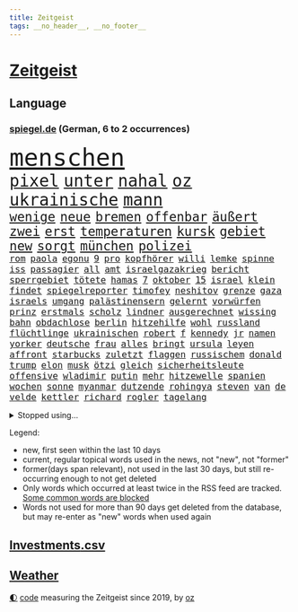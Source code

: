```yaml
---
title: Zeitgeist
tags: __no_header__, __no_footer__
---
```


# [Zeitgeist](https://oliz.io/zeitgeist/)

## Language

<h3><a href="https://www.spiegel.de" target="_blank">spiegel.de</a> (German, 6 to 2 occurrences)</h3>
<p style="font-family:monospace">
<span style="font-size:32pt"><a href="news_links.html#menschen" class="current">menschen</a></span>
<br>
<span style="font-size:22pt"><a href="news_links.html#pixel" class="new">pixel</a></span>
<span style="font-size:22pt"><a href="news_links.html#unter" class="current">unter</a></span>
<span style="font-size:22pt"><a href="news_links.html#nahal" class="current">nahal</a></span>
<span style="font-size:22pt"><a href="news_links.html#oz" class="current">oz</a></span>
<span style="font-size:22pt"><a href="news_links.html#ukrainische" class="current">ukrainische</a></span>
<span style="font-size:22pt"><a href="news_links.html#mann" class="current">mann</a></span>
<br>
<span style="font-size:17pt"><a href="news_links.html#wenige" class="current">wenige</a></span>
<span style="font-size:17pt"><a href="news_links.html#neue" class="current">neue</a></span>
<span style="font-size:17pt"><a href="news_links.html#bremen" class="current">bremen</a></span>
<span style="font-size:17pt"><a href="news_links.html#offenbar" class="current">offenbar</a></span>
<span style="font-size:17pt"><a href="news_links.html#äußert" class="current">äußert</a></span>
<span style="font-size:17pt"><a href="news_links.html#zwei" class="current">zwei</a></span>
<span style="font-size:17pt"><a href="news_links.html#erst" class="current">erst</a></span>
<span style="font-size:17pt"><a href="news_links.html#temperaturen" class="current">temperaturen</a></span>
<span style="font-size:17pt"><a href="news_links.html#kursk" class="current">kursk</a></span>
<span style="font-size:17pt"><a href="news_links.html#gebiet" class="current">gebiet</a></span>
<span style="font-size:17pt"><a href="news_links.html#new" class="current">new</a></span>
<span style="font-size:17pt"><a href="news_links.html#sorgt" class="current">sorgt</a></span>
<span style="font-size:17pt"><a href="news_links.html#münchen" class="current">münchen</a></span>
<span style="font-size:17pt"><a href="news_links.html#polizei" class="current">polizei</a></span>
<br>
<span style="font-size:12pt"><a href="news_links.html#rom" class="current">rom</a></span>
<span style="font-size:12pt"><a href="news_links.html#paola" class="new">paola</a></span>
<span style="font-size:12pt"><a href="news_links.html#egonu" class="new">egonu</a></span>
<span style="font-size:12pt"><a href="news_links.html#9" class="current">9</a></span>
<span style="font-size:12pt"><a href="news_links.html#pro" class="current">pro</a></span>
<span style="font-size:12pt"><a href="news_links.html#kopfhörer" class="current">kopfhörer</a></span>
<span style="font-size:12pt"><a href="news_links.html#willi" class="current">willi</a></span>
<span style="font-size:12pt"><a href="news_links.html#lemke" class="current">lemke</a></span>
<span style="font-size:12pt"><a href="news_links.html#spinne" class="new">spinne</a></span>
<span style="font-size:12pt"><a href="news_links.html#iss" class="current">iss</a></span>
<span style="font-size:12pt"><a href="news_links.html#passagier" class="current">passagier</a></span>
<span style="font-size:12pt"><a href="news_links.html#all" class="current">all</a></span>
<span style="font-size:12pt"><a href="news_links.html#amt" class="current">amt</a></span>
<span style="font-size:12pt"><a href="news_links.html#israelgazakrieg" class="current">israelgazakrieg</a></span>
<span style="font-size:12pt"><a href="news_links.html#bericht" class="current">bericht</a></span>
<span style="font-size:12pt"><a href="news_links.html#sperrgebiet" class="current">sperrgebiet</a></span>
<span style="font-size:12pt"><a href="news_links.html#tötete" class="current">tötete</a></span>
<span style="font-size:12pt"><a href="news_links.html#hamas" class="current">hamas</a></span>
<span style="font-size:12pt"><a href="news_links.html#7" class="current">7</a></span>
<span style="font-size:12pt"><a href="news_links.html#oktober" class="current">oktober</a></span>
<span style="font-size:12pt"><a href="news_links.html#15" class="current">15</a></span>
<span style="font-size:12pt"><a href="news_links.html#israel" class="current">israel</a></span>
<span style="font-size:12pt"><a href="news_links.html#klein" class="current">klein</a></span>
<span style="font-size:12pt"><a href="news_links.html#findet" class="current">findet</a></span>
<span style="font-size:12pt"><a href="news_links.html#spiegelreporter" class="current">spiegelreporter</a></span>
<span style="font-size:12pt"><a href="news_links.html#timofey" class="new">timofey</a></span>
<span style="font-size:12pt"><a href="news_links.html#neshitov" class="new">neshitov</a></span>
<span style="font-size:12pt"><a href="news_links.html#grenze" class="current">grenze</a></span>
<span style="font-size:12pt"><a href="news_links.html#gaza" class="current">gaza</a></span>
<span style="font-size:12pt"><a href="news_links.html#israels" class="current">israels</a></span>
<span style="font-size:12pt"><a href="news_links.html#umgang" class="current">umgang</a></span>
<span style="font-size:12pt"><a href="news_links.html#palästinensern" class="current">palästinensern</a></span>
<span style="font-size:12pt"><a href="news_links.html#gelernt" class="current">gelernt</a></span>
<span style="font-size:12pt"><a href="news_links.html#vorwürfen" class="current">vorwürfen</a></span>
<span style="font-size:12pt"><a href="news_links.html#prinz" class="current">prinz</a></span>
<span style="font-size:12pt"><a href="news_links.html#erstmals" class="current">erstmals</a></span>
<span style="font-size:12pt"><a href="news_links.html#scholz" class="current">scholz</a></span>
<span style="font-size:12pt"><a href="news_links.html#lindner" class="current">lindner</a></span>
<span style="font-size:12pt"><a href="news_links.html#ausgerechnet" class="current">ausgerechnet</a></span>
<span style="font-size:12pt"><a href="news_links.html#wissing" class="current">wissing</a></span>
<span style="font-size:12pt"><a href="news_links.html#bahn" class="current">bahn</a></span>
<span style="font-size:12pt"><a href="news_links.html#obdachlose" class="current">obdachlose</a></span>
<span style="font-size:12pt"><a href="news_links.html#berlin" class="current">berlin</a></span>
<span style="font-size:12pt"><a href="news_links.html#hitzehilfe" class="new">hitzehilfe</a></span>
<span style="font-size:12pt"><a href="news_links.html#wohl" class="current">wohl</a></span>
<span style="font-size:12pt"><a href="news_links.html#russland" class="current">russland</a></span>
<span style="font-size:12pt"><a href="news_links.html#flüchtlinge" class="current">flüchtlinge</a></span>
<span style="font-size:12pt"><a href="news_links.html#ukrainischen" class="current">ukrainischen</a></span>
<span style="font-size:12pt"><a href="news_links.html#robert" class="current">robert</a></span>
<span style="font-size:12pt"><a href="news_links.html#f" class="current">f</a></span>
<span style="font-size:12pt"><a href="news_links.html#kennedy" class="current">kennedy</a></span>
<span style="font-size:12pt"><a href="news_links.html#jr" class="current">jr</a></span>
<span style="font-size:12pt"><a href="news_links.html#namen" class="current">namen</a></span>
<span style="font-size:12pt"><a href="news_links.html#yorker" class="current">yorker</a></span>
<span style="font-size:12pt"><a href="news_links.html#deutsche" class="current">deutsche</a></span>
<span style="font-size:12pt"><a href="news_links.html#frau" class="current">frau</a></span>
<span style="font-size:12pt"><a href="news_links.html#alles" class="current">alles</a></span>
<span style="font-size:12pt"><a href="news_links.html#bringt" class="current">bringt</a></span>
<span style="font-size:12pt"><a href="news_links.html#ursula" class="current">ursula</a></span>
<span style="font-size:12pt"><a href="news_links.html#leyen" class="current">leyen</a></span>
<span style="font-size:12pt"><a href="news_links.html#affront" class="new">affront</a></span>
<span style="font-size:12pt"><a href="news_links.html#starbucks" class="new">starbucks</a></span>
<span style="font-size:12pt"><a href="news_links.html#zuletzt" class="current">zuletzt</a></span>
<span style="font-size:12pt"><a href="news_links.html#flaggen" class="current">flaggen</a></span>
<span style="font-size:12pt"><a href="news_links.html#russischem" class="current">russischem</a></span>
<span style="font-size:12pt"><a href="news_links.html#donald" class="current">donald</a></span>
<span style="font-size:12pt"><a href="news_links.html#trump" class="current">trump</a></span>
<span style="font-size:12pt"><a href="news_links.html#elon" class="current">elon</a></span>
<span style="font-size:12pt"><a href="news_links.html#musk" class="current">musk</a></span>
<span style="font-size:12pt"><a href="news_links.html#ötzi" class="current">ötzi</a></span>
<span style="font-size:12pt"><a href="news_links.html#gleich" class="current">gleich</a></span>
<span style="font-size:12pt"><a href="news_links.html#sicherheitsleute" class="new">sicherheitsleute</a></span>
<span style="font-size:12pt"><a href="news_links.html#offensive" class="current">offensive</a></span>
<span style="font-size:12pt"><a href="news_links.html#wladimir" class="current">wladimir</a></span>
<span style="font-size:12pt"><a href="news_links.html#putin" class="current">putin</a></span>
<span style="font-size:12pt"><a href="news_links.html#mehr" class="current">mehr</a></span>
<span style="font-size:12pt"><a href="news_links.html#hitzewelle" class="current">hitzewelle</a></span>
<span style="font-size:12pt"><a href="news_links.html#spanien" class="current">spanien</a></span>
<span style="font-size:12pt"><a href="news_links.html#wochen" class="current">wochen</a></span>
<span style="font-size:12pt"><a href="news_links.html#sonne" class="current">sonne</a></span>
<span style="font-size:12pt"><a href="news_links.html#myanmar" class="current">myanmar</a></span>
<span style="font-size:12pt"><a href="news_links.html#dutzende" class="current">dutzende</a></span>
<span style="font-size:12pt"><a href="news_links.html#rohingya" class="current">rohingya</a></span>
<span style="font-size:12pt"><a href="news_links.html#steven" class="current">steven</a></span>
<span style="font-size:12pt"><a href="news_links.html#van" class="current">van</a></span>
<span style="font-size:12pt"><a href="news_links.html#de" class="current">de</a></span>
<span style="font-size:12pt"><a href="news_links.html#velde" class="current">velde</a></span>
<span style="font-size:12pt"><a href="news_links.html#kettler" class="new">kettler</a></span>
<span style="font-size:12pt"><a href="news_links.html#richard" class="current">richard</a></span>
<span style="font-size:12pt"><a href="news_links.html#rogler" class="new">rogler</a></span>
<span style="font-size:12pt"><a href="news_links.html#tagelang" class="current">tagelang</a></span>
</p>
<details>
<summary>Stopped using...</summary>
<p class="former" style="font-size:12pt">
bemüht(1392) partie(1392) situation(1392) gestartet(1391) mainz(1391) persönliche(1391) leichter(1390) müssten(1390) co₂(1389) cristiano(1389) getan(1389) investieren(1389) nein(1389) pressekonferenz(1389) ronaldo(1389) schildert(1389) steigenden(1389) treffer(1389) verlegt(1389) beschäftigt(1388) einstieg(1388) lebensmittel(1388) sanktionen(1388) staatschef(1388) vorschläge(1388) 75(1387) bundesrepublik(1387) hieß(1387) kohle(1387) vereinigten(1387) 6(1386) aufgefordert(1386) botschaften(1386) brüssel(1386) gewaltige(1386) gezogen(1386) summe(1386) analyse(1385) becker(1385) berufung(1385) blickt(1385) joachim(1385) lastwagen(1385) pflege(1385) plus(1385) schaltet(1385) verlust(1385) welchem(1385) xi(1385) äußerungen(1385) egal(1384) klaren(1384) löste(1384) übergriffe(1384) allianz(1383) bochum(1383) erlassen(1383) keller(1383) mittel(1383) rechnet(1383) rheinlandpfalz(1383) schiedsrichter(1383) sexuelle(1383) versprochen(1383) verstorbenen(1383) digitalisierung(1382) nahverkehr(1382) gehe(1381) lust(1381) portugal(1381) saarland(1381) spott(1381) umwelt(1381) anwälte(1380) minute(1380) niederlande(1380) 29(1379) behörde(1379) gegangen(1379) leer(1379) märz(1379) pocht(1379) aufruf(1378) leitet(1378) sache(1378) stets(1378) verschwand(1378) ökonom(1378) fleisch(1377) klären(1377) aufnahme(1376) gestürzt(1376) trafen(1376) franziskus(1375) manuel(1375) mode(1375) papst(1375) türkischen(1375) halb(1374) geflogen(1372) organisation(1372) belegen(1371) klimapolitik(1370) ebenso(1366) mercedes(1365) insassen(1364) katholischen(1359) wusste(1358) insolvenz(1355) hilfen(1353) karten(1352) niedrig(1351) fehlende(1350) munition(1349) tuchel(1344) rakete(1333) missbrauchs(1326) stopp(1305) wetterdienst(1295) öffnet(1278) rein(1240) felix(1152) zentralbank(1133) ausnahme(1130) verdi(1130) bauern(1122) schrumpft(1120) bundesrat(1106) insbesondere(1105) world(1052) mike(1051) gehälter(1048) einigt(1033) abschreckung(1023) fachkräfte(1019) volksverhetzung(1007) umsetzung(1004) gestört(991) dutzenden(977) otto(976) schärfere(974) unserem(972) kompromiss(963) verabschieden(961) zerstörung(945) waffenlieferungen(938) zusammenhalt(931) geplatzt(926) soldat(925) überwachung(925) streik(905) abseits(894) fern(876) baustelle(866) hochschule(861) iranische(852) gewerkschaften(842) überlebenden(839) schwarzes(833) fernen(828) verärgert(809) isoliert(805) mordfall(800) steuerhinterziehung(798) sinne(794) verklagen(793) kaiserslautern(792) chinesischer(790) joshua(777) jugendlicher(774) kaffee(774) andrew(770) zuwanderung(767) 16jähriger(750) wissenschaft(748) digitale(747) eautos(747) ähnlichen(740) landwirtschaft(739) chinesen(734) freispruch(732) sunak(732) rishi(731) island(727) notruf(721) protestbewegung(721) hoffnungsträger(716) nation(716) 05(708) frühjahr(706) 63(702) kündigung(696) bundesbank(690) kita(684) ernährung(683) branchen(677) historisches(673) dokumentieren(667) persönlichen(667) pakete(657) methoden(656) rückstand(650) mama(649) deutschlandticket(606) migrationspolitik(603) game(602) saarlouis(601) überzeugen(600) dfbelf(596) haftbefehl(596) gekündigt(593) madonna(591) trauern(588) aufgelöst(586) vulkan(585) gelegenheit(583) al(578) mittelpunkt(574) nannte(574) kongo(569) geschwister(568) boom(566) bad(560) wohlstand(560) jason(547) 5000(543) eskalierte(539) bürokratie(538) nagelsmann(538) vermeintliche(534) lauf(533) insekten(532) 51(523) toll(521) wahlsieger(521) darmstadt(517) trier(517) rechtspopulisten(510) spiegelreport(508) gejagt(500) hinweg(499) hauptrolle(488) umsetzen(487) parlamentswahlen(486) arbeitskräfte(484) gründung(483) rückhalt(471) oberbayern(470) samuel(461) fühlte(456) fisch(454) jagen(453) erging(448) formuliert(443) kane(443) rechter(441) sparkassen(433) blamiert(430) drohnenangriffe(428) bitter(424) kurzer(415) luftangriffen(415) einbestellt(414) fürth(414) hitzewellen(414) blockierte(411) widerstands(411) stock(410) marschflugkörper(408) budget(407) errichtet(405) einbringen(404) milliardenschweren(397) selben(395) thunberg(393) preiserhöhung(392) abwenden(391) flieger(389) pass(385) verfilmt(383) ezb(382) ermordet(377) victoria(375) desaster(372) heim(372) kooperiert(372) aufatmen(370) todesfall(370) iphone(368) showdown(368) gerichtsverfahren(367) immobilienmarkt(367) strenger(366) andré(364) sterne(364) argentiniens(361) sechsstellige(361) psyche(359) entstand(357) innere(351) parlamentswahl(351) gedreht(350) winde(350) metern(349) körperliche(344) mary(344) negative(343) ausscheiden(342) ehrung(340) jon(335) tankstelle(334) javier(332) milei(332) schiitenmiliz(331) technisch(330) knacken(325) dumm(322) rki(322) young(321) schwester(320) onkel(318) gastronomie(317) moritz(312) nszeit(311) berüchtigte(306) harsche(306) fehlte(305) proben(305) verfolgte(305) challenge(303) kimmich(303) verschickt(301) mehrmals(300) dankbar(298) 43(296) regelungen(296) schenkt(295) protestierenden(294) gedächtnis(290) nächte(290) ungerecht(288) böse(284) mars(284) gerechnet(283) mexikos(283) pflegeheim(281) hongkong(279) lasst(279) gazastreifens(278) charkiw(277) emotionaler(275) erfindung(275) spender(275) nouripour(274) omid(274) hamasangriff(273) kracht(273) extremistischen(270) tränengas(269) waffenstillstand(269) hasst(266) attraktiver(265) club(264) südlichen(263) reederei(262) signa(262) einheitliche(260) herbe(260) eminem(259) furchtbar(259) staatssekretärin(259) weltlage(258) erkannt(256) warnstreiks(256) fußballspieler(255) künftige(255) 16jährigen(252) ausländer(252) habecks(252) netzbetreiber(252) auskunft(251) kulturszene(251) stille(251) suizid(249) geiselnahme(247) spiels(247) erlässt(246) sprecherin(246) emma(245) joel(245) kriegstüchtig(244) 37jährige(243) gespalten(243) spdfraktionschef(243) unfalltod(243) bezahlung(241) signagruppe(241) anstehenden(240) ließe(240) petra(240) bundeskartellamt(239) kassieren(236) einverstanden(235) taugt(234) tourt(234) gesichter(233) ostern(233) bedrängnis(232) genügend(229) verschüttet(228) autokonzern(227) notlage(227) dubai(226) wackelt(226) leise(225) uganda(224) beleidigungen(223) falle(222) künftiger(221) stoffe(221) tausender(221) weiblich(220) historischer(219) usdollar(219) entzogen(218) heimischen(217) stefanie(215) notaufnahme(214) amy(213) frühzeitig(213) grande(213) guardiola(212) sekeinsatz(212) roberts(210) interessieren(207) aufgedeckt(206) oma(206) neugier(205) verstörende(204) dreyer(202) leiten(202) ordentlich(202) verwendung(202) abgefeuert(200) absatz(200) leidenschaftlicher(200) vorliegt(200) 31jähriger(199) high(199) le(199) mangelnde(198) cotrainer(197) hollywoods(197) lachen(197) wärmepumpen(197) bevorzugen(196) pep(196) aufklären(195) neuwahl(194) b(193) fossil(193) emobilität(191) minus(191) abfahrt(190) dave(190) homo(190) koblenz(190) militärübungen(190) cdu/csu(189) niedriger(189) zeitzeugen(189) anpassung(188) landsleuten(188) typs(188) elvis(187) inmitten(187) siebzigerjahren(187) wohnungssuche(187) abgetaucht(186) western(185) bestsellerautor(183) langes(183) alkoholfreie(182) bauernproteste(182) fernhalten(182) beantragt(181) behindert(181) dreh(181) sächsische(181) weltstar(181) girls(180) spektakuläres(180) haag(179) begraben(177) terrormiliz(177) entlastungen(176) verbündete(176) anmelden(174) frühes(174) pay(174) zerrissen(174) hummels(172) insolvente(172) mats(172) staub(172) 160(170) afdabgeordnete(170) 13jährigen(169) bemerkenswerte(169) blaupause(169) erklärungen(169) schlangen(169) stützt(169) erobert(168) politischem(168) rechnungen(168) angeworben(167) aufgeklärt(167) ratschlag(167) nationalsozialismus(166) summen(166) trotzig(166) anonymen(165) fressen(165) solches(165) 64(164) angehoben(164) murphy(164) satt(164) zeugnis(164) rechtlichen(163) unfair(163) anforderungen(162) platzt(162) vorgesehen(162) wald(161) einwanderer(160) kreuzfahrtschiff(160) realistische(160) vergütung(159) anerkennung(157) einlösen(157) widerlegen(157) gäbe(156) jordan(156) lucy(155) ungarische(155) glimpflich(154) popikone(154) zugesprochen(154) gesänge(153) posse(153) chinesisches(151) vermittler(151) huawei(150) löcher(150) benannt(149) schärfste(149) siebten(149) usmedien(149) superreichen(148) fair(147) urteilte(147) däne(146) forschungsteam(146) krause(146) autofahrerin(145) djirsarai(145) lara(145) meistertitel(145) supermärkte(145) msc(144) zentimeter(144) durchsuchung(143) exfußballer(142) national(142) rassemblement(142) drehbuch(141) planung(141) bezahlte(140) neil(140) fremden(138) preisgegeben(137) ruth(137) kriegsverlauf(136) erhielten(135) queens(135) talente(135) 58jähriger(134) alec(134) ampelpolitiker(134) baldwin(134) kamerafrau(134) verstörenden(134) abschiedstournee(133) berührende(133) verbraucherpreise(133) drohe(132) lizenz(132) anmeldung(131) 18jährigen(130) bernard(130) schauspielerinnen(130) kippte(129) trek(129) authentisch(127) 57(126) boxer(126) jeff(126) singapur(126) taxis(126) kinderärztin(125) laufende(125) regierungschefs(125) alleingang(124) gelöscht(124) kinohit(124) kriegsführung(124) netzwerken(123) schrank(123) überfahrt(123) intensiv(122) 14jährigen(121) johansson(121) messen(121) reiht(121) scarlett(121) wiedersehen(121) hetzt(120) anwesen(119) drittes(119) källenius(119) mercedeschef(119) ola(119) spannende(119) umbenannt(119) wendungen(119) alters(118) ausprobiert(118) bergsteigen(118) chefposten(118) vorzubereiten(118) abgelaufen(117) anbietern(117) auswärtigen(117) schlimmste(116) zusätzlichen(116) beeindruckende(115) orientieren(114) todesfällen(114) bruders(113) milliardenauftrag(113) polizeieinsätze(113) gerüst(112) gruß(112) hirnforschung(112) klimaschützer(112) lakers(112) netzwerke(112) ausrüster(111) kibbuz(111) teich(111) denkbar(110) klimaprotest(109) unerwarteten(109) billionen(108) milliardengeschäft(108) privatsphäre(108) se(108) absurde(107) l'amour(106) toujours(106) abgeschoben(105) bestechlichkeit(105) brunson(105) fußballverbands(105) louis(105) milchstraße(105) rouge(105) stichwahl(105) wout(105) alltäglich(104) sommerzeit(104) statistische(104) exgesundheitsminister(103) leuten(103) nett(103) türen(103) bildeten(102) postet(102) fußballers(100) sparkurs(100) straßenbahn(100) ghana(99) parteikollegen(99) abgestraft(98) etablierte(98) microsofts(98) rechnung(98) ungarischen(98) beherrscht(97) diplomatischen(97) ernstfall(97) massensturz(97) relativ(97) angelegte(96) elfmeterschießen(96) gemalt(96) bundesvorstand(95) steinzeit(95) sticht(95) trainingslager(95) düstere(94) jugendkriminalität(94) entlohnung(93) großkonzerne(93) verunsichert(93) vorstellung(93) weltgrößten(93) ewig(92) spektakulärsten(92) verspielt(92) ärgernis(92) abonnenten(91) eint(91) entschädigen(91) missionen(91) spritpreise(91) andernorts(90) militärischer(90) plage(90) wertvollen(90) angetreten(89) beginns(89) downing(89) fahrschein(89) meistens(89) regierungswechsel(89) toxischen(89) zusammenhalten(89) ätna(89) einhundert(88) g7staaten(88) herauszufinden(88) verprügeln(88) vorgängers(88) dreckig(87) fuhren(87) leiterin(87) ostereier(87) rechtspopulistischer(87) schüttete(87) steuererklärung(87) 78(86) behindern(86) beschränkungen(86) fürchtete(86) gesteckt(86) herzversagen(86) leuchten(86) telekom(86) unterschreiben(86) akzeptieren(85) capri(85) fahrradfahrer(85) sportwissenschaftler(85) attackierte(84) charakter(84) flair(84) laufender(84) positive(84) 75jährige(83) ausgebremst(83) abwechslungsreich(82) eddy(82) fahrern(82) industriegebiet(82) patrioten(82) übermittelt(82) auswärtiges(81) bezwingen(81) inder(81) neunjährigen(81) schwimmerinnen(81) bbcmoderator(80) blüht(80) erbost(80) fragwürdiger(80) kinderklinik(80) küssen(80) legalisiert(80) streaminganbieter(80) 28jährige(79) beschlagnahmten(79) eingerechnet(79) millionenwert(79) mythen(79) rechtspopulismus(79) stalking(79) weibchen(79) wirt(79) zahnarzt(79) 21jährige(78) abfindungen(78) begrenzten(78) erlebten(78) geldwäsche(78) lagunenstadt(78) oeynhausen(78) ratte(78) sbahn(78) tagestouristen(78) trumpf(78) amtsträger(77) farbattacke(77) feuerlöschern(77) fix(77) orange(77) präparierten(77) sprühten(77) auszulösen(76) automaten(76) bistum(76) krisentreffen(76) meeresfrüchte(76) mumifizierte(76) tornado(76) unglaublich(76) gültigen(75) hagel(75) knackt(75) renaissance(75) beckham(74) impfstoffe(74) jar(74) klang(74) klo(74) kundinnen(74) tschassiw(74) jenna(73) klartext(73) masken(73) mitgebracht(73) ortega(73) voraussetzungen(73) abnehmspritze(72) bardella(72) moulin(72) mühlenflügel(72) niederschlägen(72) premiers(72) prognosen(72) verpassten(72) zwayer(72) antiisraelischer(71) aufträgen(71) eddie(71) europawahlen(71) geile(71) güler(71) komiker(71) lebenserwartung(71) mitgliedschaft(71) nachdenken(71) schob(71) sexy(71) talkshowmoderatorin(71) verzockt(71) aufkommen(70) enkeltrick(70) pfiffe(70) scharfmachern(70) 900000(69) adams(69) populär(69) besitzt(68) feindbild(68) handzeichen(68) juan(68) mounjaro(68) nsvergleich(68) uspopstar(68) who’s(68) 155(67) bon(67) durchbrechen(67) gelbe(67) jovi(67) mitreißenden(67) verwahrt(67) alarmstufe(66) handele(66) drittgrößten(65) grünenvorsitzende(65) hausfrau(65) preiserhöhungen(65) schleichenden(65) ungewollte(65) verschleppte(65) eras(64) fußballfieber(64) blunt(63) cher(63) topstars(63) amelie(62) kanzelt(62) magnum(62) spdzentrale(62) alpinisten(61) höhepunkte(61) inne(61) inszenieren(61) absagen(60) begehrt(59) clooney(59) hilton(59) kletterer(59) militärziele(59) mittelfeldspielers(59) regierenden(59) schlagstock(59) sorten(59) weltbild(59) aufsteigen(58) versetzen(58) amerikanischer(57) butker(57) millionenstadt(57) stöhnen(57) aufgeladenes(56) lustiges(56) standards(56) vorgeschichte(56) woke(56) zeitfahren(56) abgeführt(55) ausgewechselt(55) bevorstehenden(55) bürgerschaft(55) heiko(55) joost(55) meryl(55) nebensache(55) nordfranzösischen(55) rouen(55) steuereinnahmen(55) streep(55) akte(54) schlussspurt(54) vagina(54) apotheken(53) fdpgeneralsekretär(53) fossilen(53) herum(53) kurswechsel(53) revolutionieren(53) sonja(53) usbotschafterin(53) beef(52) exmanager(52) geopolitische(52) hauptstädte(52) muscheln(52) pochen(52) sahrawagenknechtpartei(52) sturmböen(52) wilders(52) bröckelt(51) böses(51) dresdner(51) etappensieg(51) lech(51) chipherstellers(50) kollegin(50) militärmanöver(50) millennial(50) pausiert(50) populist(50) bildungsministerium(49) extremwetter(49) fehlverhaltens(49) firmenpatriarchen(49) geheimplan(49) jugendbande(49) kifirma(49) linklater(49) strippen(49) unwetters(49) verächtlich(49) ausfüllen(48) bekanntes(48) l’amour(48) mitgliedstaaten(48) müttern(48) ratten(48) sinniert(48) d’agostino(47) gigi(47) medwedew(47) strategiepapier(47) tree(47) ölkonzerns(47) bongiovi(46) durchschnittlich(46) kinshasa(46) mitgerissen(46) pyrotechnik(46) rechenschaft(46) royal(46) suff(46) verhängnisvollen(46) brown(45) existieren(45) halyna(45) hutchins(45) angeprangert(44) f16kampfjets(44) natoostflanke(44) quaid(44) versprachen(44) wahltag(44) einseitig(43) epidemie(43) irre(43) wahltermin(43) fitness(42) polizeigewalt(42) präsidentschaftsanwärter(42) rechtsbündnis(42) schutt(42) sätzen(42) aneinandergeraten(41) back(41) exgeheimdienstchef(41) núñez(41) profitierten(41) semaglutid(41) shady(41) slim(41) unlösbare(41) wirkstoff(41) zurückhalten(41) 2002(40) anheizen(40) brenda(40) durchschnittsverdiener(40) einfahren(40) mitansehen(40) stichwahlen(40) verlorenen(40) wiedergeburt(40) betracht(39) frauenförderung(39) solch(39) altersdiskriminierung(38) lacher(38) 25jährige(37) 28jähriger(37) beharrt(37) costner(37) cover(37) crazy(37) gebrandmarkt(37) heizungen(37) herausfordern(37) rachel(37) schwächer(37) schüttelt(37) geschäftsmann(36) lawrence(36) minderjähriger(36) nazideutschland(36) jasmine(35) modi(35) narendra(35) paolini(35) steuererleichterungen(35) bergsteigerin(34) faktor(34) reformer(34) schildern(34) umkreisen(34) parteizentrale(33) aufstand(32) behält(32) bürgerinnen(32) gezerre(32) kriegswirtschaft(32) polizeibeamtin(32) töpfer(32) unregierbar(32) 360(31) attestieren(31) bärchen(31) drittem(31) eignung(31) gemeinsames(31) indonesischen(31) linksbündnis(31) rechtspopulistin(31) unterhaus(31) weiden(31) farage(30) martyrium(30) nigel(30) rechtsnationalen(30) regulären(30) datingapp(29) gewaltfreie(29) halter(29) hochrechnungen(29) inventar(29) ukrainerin(29) vorläufigen(29) wahlzettel(29) cassel(28) diesel(28) guirassy(28) hetzen(28) häufige(28) serhou(28) wahlbeteiligung(28) wahllokale(28) weiterspielen(28) extrainer(27) finanzmärkte(27) gegenseite(27) nervosität(27) rauer(27) stalker(27) fördergelder(26) organisierter(26) personalien(26) rekordsummen(26) zelle(26) aufstellung(25) bootsunglück(25) defensiven(25) familiengeschichte(25) jude(25) kürzt(25) satellitenbildern(25) sexualisierung(25) viertelmilliarde(25) aufzuhalten(24) bellingham(24) kalt(24) magentatv(24) weghorst(24) zahlte(24) animationsfilm(23) autounfall(23) döring(23) erfinden(23) ernennt(23) heftigem(23) ressortchefin(23) 52jährigen(22) 88(22) eile(22) emspiel(22) herrschte(22) schleppen(22) koeman(21) ronald(21) spe(21) überwiegend(21) ladenetz(20) lebten(20) mel(20) verbergen(20) arda(19) buckinghampalast(19) emfußballspiel(19) fieber(19) financial(19) verrührt(19) vorherigen(19) meg(18) pfosten(18) chronologie(17) dagestan(17) ex(17) führungspositionen(17) geldauflage(17) reis(17) schadensbegrenzung(17) sechser(17) tennisturnier(17) verwerfungen(17) abteilung(16) fitnessstudio(16) frankreichwahl(16) malu(16) schied(16) usstudie(16) demokratischer(15) durchlebte(15) erschwinglicher(15) gehstock(15) mannschaften(15) maskenbeschaffung(15) nachtleben(15) natotreffen(15) nepobaby(15) oberfläche(15) outet(15) polemik(15) ruto(15) spahns(15) tah(15) weitreichende(15) indiens(14) interessante(14) jurassic(14) zugunsten(14) altersarmut(13) bestellungen(13) cnn(13) entgegenwirken(13) ersticht(13) fantasie(13) fußballmatch(13) genügen(13) horizon(13) moderate(13) niels(13) raketenangriffen(13) revolte(13) verborgen(13) wrestling(13) einschaltquoten(12) monatlichen(12) hübsche(11) koffer(11) natogipfel(11) plätze(11) spätes(11) wobei(11)
</p>
</details>
<p>Legend:
<ul>
<li><span class="new">new</span>, first seen within the last 10 days</li>
<li><span class="current">current</span>, regular topical words used in the news, not "new", not "former"</li>
<li><span class="former">former(days span relevant)</span>, not used in the last 30 days, but still re-occurring enough to not get deleted</li>
<li>Only words which occurred at least twice in the RSS feed are tracked. <a href="language/filters.py">Some common words are blocked</a></li>
<li>Words not used for more than 90 days get deleted from the database, but may re-enter as "new" words when used again</li>
</ul>
</p>

## [Investments](investments.html)[.csv](investments.csv)

## [Weather](weather.html)

<footer>
<a href="javascript:toggleTheme()" class="nav">🌓</a>
<a href="https://github.com/ooz/zeitgeist">code</a> measuring the Zeitgeist since 2019, by <a href="https://oliz.io">oz</a>
</footer>
